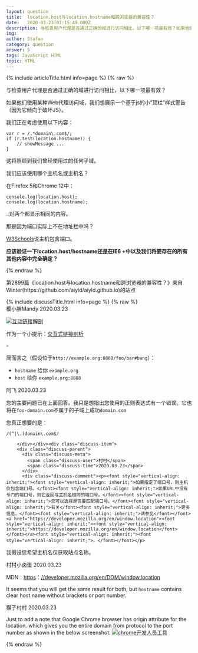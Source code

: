 ```yaml
---
layout: question
title:  location.host与location.hostname和跨浏览器的兼容性？
date:   2020-03-23T07:15:49.000Z
description: 与检查用户代理是否通过正确的域进行访问相比，以下哪一项最有效？如果他们使用某种Web代理访问域，我们想展示一个基于js的小“顶栏”样式警告（因为它倾向...
img: 
author: Stafan
category: question
answer: 5
tags: JavaScript HTML
topic: HTML
---
```

<div class="article-root">
  <div class="article">
    {% include articleTitle.html info=page %}
    {% raw %}
    <div class="article-content"><p><font style="vertical-align: inherit;"><font style="vertical-align: inherit;">与检查用户代理是否通过正确的域进行访问相比，以下哪一项最有效？</font></font></p>

<p><font style="vertical-align: inherit;"><font style="vertical-align: inherit;">如果他们使用某种Web代理访问域，我们想展示一个基于js的小“顶栏”样式警告（因为它倾向于破坏JS）。</font></font></p>

<p><font style="vertical-align: inherit;"><font style="vertical-align: inherit;">我们正在考虑使用以下内容：</font></font></p>

<pre><code>var r = /.*domain\.com$/;<font></font>
if (r.test(location.hostname)) {<font></font>
    // showMessage ...<font></font>
}<font></font>
</code></pre>

<p><font style="vertical-align: inherit;"><font style="vertical-align: inherit;">这将照顾到我们曾经使用过的任何子域。</font></font></p>

<p><font style="vertical-align: inherit;"><font style="vertical-align: inherit;">我们应该使用哪个主机名或主机名？</font></font></p>

<p><font style="vertical-align: inherit;"><font style="vertical-align: inherit;">在Firefox 5和Chrome 12中：</font></font></p>

<pre><code>console.log(location.host);<font></font>
console.log(location.hostname);<font></font>
</code></pre>

<p><font style="vertical-align: inherit;"><font style="vertical-align: inherit;">..对两个都显示相同的内容。</font></font></p>

<p><font style="vertical-align: inherit;"><font style="vertical-align: inherit;">那是因为端口实际上不在地址栏中吗？</font></font></p>

<p><a href="http://www.w3schools.com/jsref/obj_location.asp" rel="noreferrer"><font style="vertical-align: inherit;"><font style="vertical-align: inherit;">W3Schools</font></font></a><font style="vertical-align: inherit;"><font style="vertical-align: inherit;">说主机包含端口。</font></font></p>

<p><strong><font style="vertical-align: inherit;"><font style="vertical-align: inherit;">应该验证一下location.host/hostname还是在IE6 +中以及我们将要存在的所有其他内容中完全确定？</font></font></strong></p></div>
    {% endraw %}
  </div>
  <p class="winter_mark">第2899篇《location.host与location.hostname和跨浏览器的兼容性？》来自Winter(https://github.com/aiyld/aiyld.github.io)的站点</p>
  <div class="discuss-wrapper">
    {% include discussTitle.html info=page %}
    {% raw %}
    <div class="discuss-item">
        <div class="discuss-parent">
          <div class="discuss-meta">
            <span class="discuss-user">樱小胖Mandy</span>
            <span class="discuss-time">2020.03.23</span>
          </div>
          <div class="discuss-comment"><p><a href="http://bl.ocks.org/3070589" rel="noreferrer"><img src="https://i.stack.imgur.com/pt015.png" alt="互动链接解剖"></a></p>

<p><font style="vertical-align: inherit;"><font style="vertical-align: inherit;">作为一个小提示：</font></font><a href="http://bl.ocks.org/3070589" rel="noreferrer"><font style="vertical-align: inherit;"><font style="vertical-align: inherit;">交互式链接剖析</font></font></a></p>

<p><font style="vertical-align: inherit;"><font style="vertical-align: inherit;">-</font></font></p>


<p><font style="vertical-align: inherit;"><font style="vertical-align: inherit;">简而言之（假设位于</font></font><code>http://example.org:8888/foo/bar#bang</code><font style="vertical-align: inherit;"><font style="vertical-align: inherit;">）：</font></font></p>
<ul><li><code>hostname</code><font style="vertical-align: inherit;"><font style="vertical-align: inherit;"> 给你 </font></font><code>example.org</code></li>
<li><code>host</code><font style="vertical-align: inherit;"><font style="vertical-align: inherit;"> 给你 </font></font><code>example.org:8888</code></li></ul></div>
        </div></div><div class="discuss-item">
        <div class="discuss-parent">
          <div class="discuss-meta">
            <span class="discuss-user">阿飞</span>
            <span class="discuss-time">2020.03.23</span>
          </div>
          <div class="discuss-comment"><p><font style="vertical-align: inherit;"><font style="vertical-align: inherit;">您的主要问题已在上面回答。</font><font style="vertical-align: inherit;">我只是想指出您使用的正则表达式有一个错误。</font><font style="vertical-align: inherit;">它也将在</font></font><code>foo-domain.com</code><font style="vertical-align: inherit;"><font style="vertical-align: inherit;">不属于的子域上成功</font></font><code>domain.com</code></p>

<p><font style="vertical-align: inherit;"><font style="vertical-align: inherit;">您真正想要的是：</font></font></p>

<pre><code>/(^|\.)domain\.com$/
</code></pre></div>
        </div></div><div class="discuss-item">
        <div class="discuss-parent">
          <div class="discuss-meta">
            <span class="discuss-user">村村</span>
            <span class="discuss-time">2020.03.23</span>
          </div>
          <div class="discuss-comment"><p><font style="vertical-align: inherit;"><font style="vertical-align: inherit;">如果指定了端口号，则主机仅包含端口号。</font><font style="vertical-align: inherit;">如果URL中没有专门的端口号，则它返回与主机名相同的端口号。</font><font style="vertical-align: inherit;">您可以选择是否要匹配端口号。</font><font style="vertical-align: inherit;">有关</font><font style="vertical-align: inherit;">更多信息，</font><font style="vertical-align: inherit;">请参见</font></font><a href="https://developer.mozilla.org/en/window.location"><font style="vertical-align: inherit;"><font style="vertical-align: inherit;">https://developer.mozilla.org/en/window.location</font></font></a><font style="vertical-align: inherit;"><font style="vertical-align: inherit;">。</font></font></p>

<p><font style="vertical-align: inherit;"><font style="vertical-align: inherit;">我假设您希望主机名仅获取站点名称。</font></font></p></div>
        </div></div><div class="discuss-item">
        <div class="discuss-parent">
          <div class="discuss-meta">
            <span class="discuss-user">村村小卤蛋</span>
            <span class="discuss-time">2020.03.23</span>
          </div>
          <div class="discuss-comment"><p><font style="vertical-align: inherit;"><font style="vertical-align: inherit;">MDN：</font><a href="https://developer.mozilla.org/en/DOM/window.location" rel="nofollow"><font style="vertical-align: inherit;">https</font></a><font style="vertical-align: inherit;">：</font></font><a href="https://developer.mozilla.org/en/DOM/window.location" rel="nofollow"><font style="vertical-align: inherit;"><font style="vertical-align: inherit;">//developer.mozilla.org/en/DOM/window.location</font></font></a></p>

<p>It seems that you will get the same result for both, but <code>hostname</code> contains clear host name without brackets or port number.</p></div>
        </div></div><div class="discuss-item">
        <div class="discuss-parent">
          <div class="discuss-meta">
            <span class="discuss-user">猴子村村</span>
            <span class="discuss-time">2020.03.23</span>
          </div>
          <div class="discuss-comment"><p>Just to add a note that Google Chrome browser has origin attribute for the location. which gives you the entire domain from protocol to the port number as shown in the below screenshot. 
<a href="https://i.stack.imgur.com/jmGCE.png" rel="nofollow noreferrer"><img src="https://i.stack.imgur.com/jmGCE.png" alt="chrome开发人员工具"></a></p></div>
        </div></div>
    {% endraw %}
  </div>
<div>
